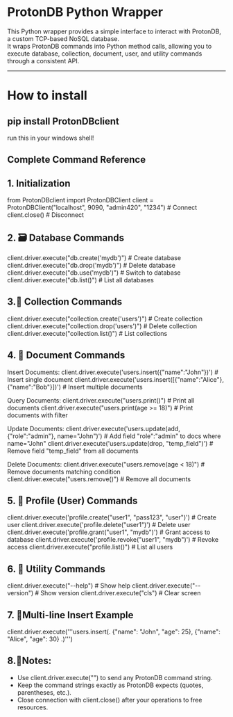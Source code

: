 # ProtonDB Python Wrapper

This Python wrapper provides a simple interface to interact with ProtonDB, a custom TCP-based NoSQL database.  
It wraps ProtonDB commands into Python method calls, allowing you to execute database, collection, document, user, and utility commands through a consistent API.

---
# How to install
## pip install ProtonDBclient

run this in your windows shell!

## Complete Command Reference

## 1. Initialization
from ProtonDBclient import ProtonDBClient
client = ProtonDBClient("localhost", 9090, "admin420", "1234")  # Connect
client.close()  # Disconnect

## 2. 🗃️ Database Commands
client.driver.execute("db.create('mydb')")      # Create database
client.driver.execute("db.drop('mydb')")        # Delete database
client.driver.execute("db.use('mydb')")         # Switch to database
client.driver.execute("db.list()")               # List all databases

## 3.📁 Collection Commands
client.driver.execute("collection.create('users')")  # Create collection
client.driver.execute("collection.drop('users')")    # Delete collection
client.driver.execute("collection.list()")            # List collections

## 4. 📄  Document Commands

Insert Documents:
client.driver.execute('users.insert({"name":"John"})')                    # Insert single document
client.driver.execute('users.insert([{"name":"Alice"}, {"name":"Bob"}])') # Insert multiple documents

Query Documents:
client.driver.execute("users.print()")                   # Print all documents
client.driver.execute("users.print(age >= 18)")          # Print documents with filter

Update Documents:
client.driver.execute('users.update(add, {"role":"admin"}, name="John")')  # Add field "role":"admin" to docs where name="John"
client.driver.execute('users.update(drop, "temp_field")')                  # Remove field "temp_field" from all documents

Delete Documents:
client.driver.execute("users.remove(age < 18)")          # Remove documents matching condition
client.driver.execute("users.remove()")                  # Remove all documents

## 5. 👤 Profile (User) Commands
client.driver.execute('profile.create("user1", "pass123", "user")')  # Create user
client.driver.execute('profile.delete("user1")')                     # Delete user
client.driver.execute('profile.grant("user1", "mydb")')             # Grant access to database
client.driver.execute('profile.revoke("user1", "mydb")')            # Revoke access
client.driver.execute("profile.list()")                             # List all users

## 6. 🧰 Utility Commands
client.driver.execute("--help")      # Show help
client.driver.execute("--version")   # Show version
client.driver.execute("cls")         # Clear screen

## 7. 🧾Multi-line Insert Example
client.driver.execute('''users.insert(.
  {"name": "John", "age": 25},
  {"name": "Alice", "age": 30}
.)''')


## 8.📝Notes:
- Use client.driver.execute("<command>") to send any ProtonDB command string.
- Keep the command strings exactly as ProtonDB expects (quotes, parentheses, etc.).
- Close connection with client.close() after your operations to free resources.

